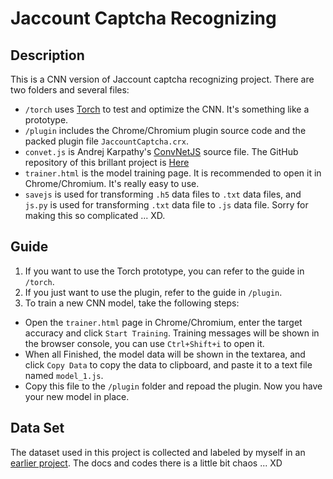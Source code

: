 # Jaccount Captcha Recognizing

## Description
This is a CNN version of Jaccount captcha recognizing project. There are two folders and several files:

- `/torch` uses [Torch](http://torch.ch) to test and optimize the CNN. It's something like a prototype.
- `/plugin` includes the Chrome/Chromium plugin source code and the packed plugin file `JaccountCaptcha.crx`.
- `convet.js` is Andrej Karpathy's [ConvNetJS](http://cs.stanford.edu/people/karpathy/convnetjs/index.html) source file. The GitHub repository of this brillant project is [Here](https://github.com/karpathy/convnetjs)
- `trainer.html` is the model training page. It is recommended to open it in Chrome/Chromium. It's really easy to use.
- `savejs` is used for transforming `.h5` data files to `.txt` data files, and `js.py` is used for transforming `.txt` data file to `.js` data file. Sorry for making this so complicated ... XD.

## Guide
1. If you want to use the Torch prototype, you can refer to the guide in `/torch`.
2. If you just want to use the plugin, refer to the guide in `/plugin`.
3. To train a new CNN model, take the following steps:
- Open the `trainer.html` page in Chrome/Chromium, enter the target accuracy and click `Start Training`. Training messages will be shown in the browser console, you can use `Ctrl+Shift+i` to open it. 
- When all Finished, the model data will be shown in the textarea, and click `Copy Data` to copy the data to clipboard, and paste it to a text file named `model_1.js`.
- Copy this file to the `/plugin` folder and repoad the plugin. Now you have your new model in place.

## Data Set
The dataset used in this project is collected and labeled by myself in an [earlier project](https://github.com/seayoungzhang/jaccount-captcha-nn). The docs and codes there is a little bit chaos ... XD
